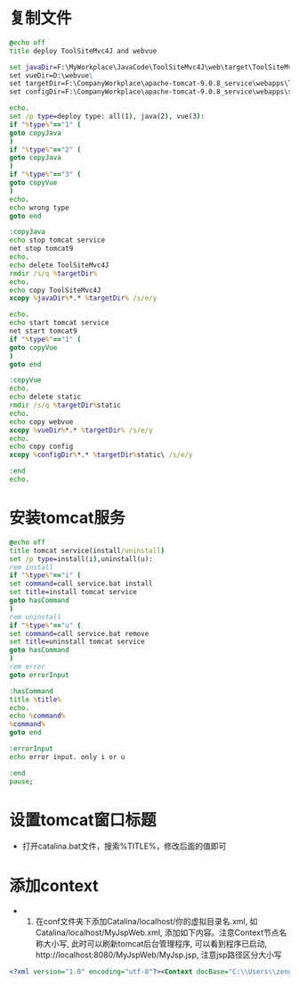 # 复制文件
~~~ bat
@echo off
title deploy ToolSiteMvc4J and webvue

set javaDir=F:\MyWorkplace\JavaCode\ToolSiteMvc4J\web\target\ToolSiteMvc4J\
set vueDir=D:\webvue\
set targetDir=F:\CompanyWorkplace\apache-tomcat-9.0.8_service\webapps\ToolSiteMvc4J\
set configDir=F:\CompanyWorkplace\apache-tomcat-9.0.8_service\webapps\static\

echo.
set /p type=deploy type: all(1), java(2), vue(3):
if "%type%"=="1" (
goto copyJava
)
if "%type%"=="2" (
goto copyJava
)
if "%type%"=="3" (
goto copyVue
)
echo.
echo wrong type
goto end

:copyJava
echo stop tomcat service
net stop tomcat9
echo.
echo delete ToolSiteMvc4J
rmdir /s/q %targetDir%
echo.
echo copy ToolSiteMvc4J
xcopy %javaDir%*.* %targetDir% /s/e/y

echo.
echo start tomcat service
net start tomcat9
if "%type%"=="1" (
goto copyVue
)
goto end

:copyVue
echo.
echo delete static
rmdir /s/q %targetDir%static
echo.
echo copy webvue
xcopy %vueDir%*.* %targetDir% /s/e/y
echo.
echo copy config
xcopy %configDir%*.* %targetDir%static\ /s/e/y

:end
echo.
~~~
# 安装tomcat服务
~~~ bat
@echo off
title tomcat service(install/uninstall)
set /p type=install(i),uninstall(u):
rem install
if "%type%"=="i" (
set command=call service.bat install
set title=install tomcat service
goto hasCommand
)
rem uninstall
if "%type%"=="u" (
set command=call service.bat remove
set title=uninstall tomcat service
goto hasCommand
)
rem error
goto errorInput

:hasCommand
title %title%
echo.
echo %command%
%command%
goto end

:errorInput
echo error input. only i or u

:end
pause;
~~~
# 设置tomcat窗口标题
- 打开catalina.bat文件，搜索%TITLE%，修改后面的值即可
# 添加context
- 1. 在conf文件夹下添加Catalina/localhost/你的虚拟目录名.xml, 如Catalina/localhost/MyJspWeb.xml, 添加如下内容。注意Context节点名称大小写, 
此时可以刷新tomcat后台管理程序, 可以看到程序已启动, http://localhost:8080/MyJspWeb/MyJsp.jsp, 注意jsp路径区分大小写
~~~ xml
<?xml version="1.0" encoding="utf-8"?><Context docBase="C:\\Users\\zengjunyi\\workspace\\TestWeb\\WebContent" reloadable="true" />
~~~
